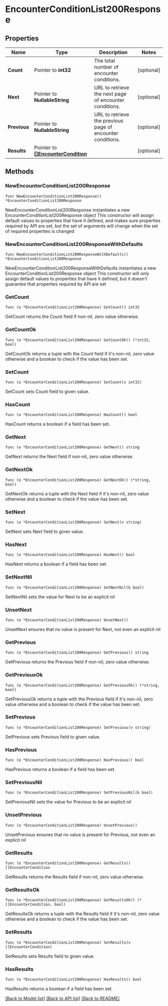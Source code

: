 # EncounterConditionList200Response

## Properties

Name | Type | Description | Notes
------------ | ------------- | ------------- | -------------
**Count** | Pointer to **int32** | The total number of encounter conditions. | [optional] 
**Next** | Pointer to **NullableString** | URL to retrieve the next page of encounter conditions. | [optional] 
**Previous** | Pointer to **NullableString** | URL to retrieve the previous page of encounter conditions. | [optional] 
**Results** | Pointer to [**[]EncounterCondition**](EncounterCondition.md) |  | [optional] 

## Methods

### NewEncounterConditionList200Response

`func NewEncounterConditionList200Response() *EncounterConditionList200Response`

NewEncounterConditionList200Response instantiates a new EncounterConditionList200Response object
This constructor will assign default values to properties that have it defined,
and makes sure properties required by API are set, but the set of arguments
will change when the set of required properties is changed

### NewEncounterConditionList200ResponseWithDefaults

`func NewEncounterConditionList200ResponseWithDefaults() *EncounterConditionList200Response`

NewEncounterConditionList200ResponseWithDefaults instantiates a new EncounterConditionList200Response object
This constructor will only assign default values to properties that have it defined,
but it doesn't guarantee that properties required by API are set

### GetCount

`func (o *EncounterConditionList200Response) GetCount() int32`

GetCount returns the Count field if non-nil, zero value otherwise.

### GetCountOk

`func (o *EncounterConditionList200Response) GetCountOk() (*int32, bool)`

GetCountOk returns a tuple with the Count field if it's non-nil, zero value otherwise
and a boolean to check if the value has been set.

### SetCount

`func (o *EncounterConditionList200Response) SetCount(v int32)`

SetCount sets Count field to given value.

### HasCount

`func (o *EncounterConditionList200Response) HasCount() bool`

HasCount returns a boolean if a field has been set.

### GetNext

`func (o *EncounterConditionList200Response) GetNext() string`

GetNext returns the Next field if non-nil, zero value otherwise.

### GetNextOk

`func (o *EncounterConditionList200Response) GetNextOk() (*string, bool)`

GetNextOk returns a tuple with the Next field if it's non-nil, zero value otherwise
and a boolean to check if the value has been set.

### SetNext

`func (o *EncounterConditionList200Response) SetNext(v string)`

SetNext sets Next field to given value.

### HasNext

`func (o *EncounterConditionList200Response) HasNext() bool`

HasNext returns a boolean if a field has been set.

### SetNextNil

`func (o *EncounterConditionList200Response) SetNextNil(b bool)`

 SetNextNil sets the value for Next to be an explicit nil

### UnsetNext
`func (o *EncounterConditionList200Response) UnsetNext()`

UnsetNext ensures that no value is present for Next, not even an explicit nil
### GetPrevious

`func (o *EncounterConditionList200Response) GetPrevious() string`

GetPrevious returns the Previous field if non-nil, zero value otherwise.

### GetPreviousOk

`func (o *EncounterConditionList200Response) GetPreviousOk() (*string, bool)`

GetPreviousOk returns a tuple with the Previous field if it's non-nil, zero value otherwise
and a boolean to check if the value has been set.

### SetPrevious

`func (o *EncounterConditionList200Response) SetPrevious(v string)`

SetPrevious sets Previous field to given value.

### HasPrevious

`func (o *EncounterConditionList200Response) HasPrevious() bool`

HasPrevious returns a boolean if a field has been set.

### SetPreviousNil

`func (o *EncounterConditionList200Response) SetPreviousNil(b bool)`

 SetPreviousNil sets the value for Previous to be an explicit nil

### UnsetPrevious
`func (o *EncounterConditionList200Response) UnsetPrevious()`

UnsetPrevious ensures that no value is present for Previous, not even an explicit nil
### GetResults

`func (o *EncounterConditionList200Response) GetResults() []EncounterCondition`

GetResults returns the Results field if non-nil, zero value otherwise.

### GetResultsOk

`func (o *EncounterConditionList200Response) GetResultsOk() (*[]EncounterCondition, bool)`

GetResultsOk returns a tuple with the Results field if it's non-nil, zero value otherwise
and a boolean to check if the value has been set.

### SetResults

`func (o *EncounterConditionList200Response) SetResults(v []EncounterCondition)`

SetResults sets Results field to given value.

### HasResults

`func (o *EncounterConditionList200Response) HasResults() bool`

HasResults returns a boolean if a field has been set.


[[Back to Model list]](../README.md#documentation-for-models) [[Back to API list]](../README.md#documentation-for-api-endpoints) [[Back to README]](../README.md)


